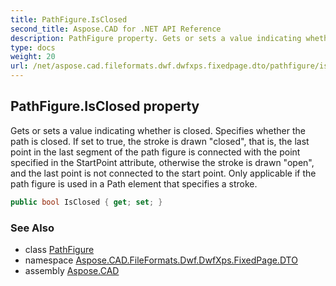 ```yaml
---
title: PathFigure.IsClosed
second_title: Aspose.CAD for .NET API Reference
description: PathFigure property. Gets or sets a value indicating whether is closed. Specifies whether the path is closed. If set to true the stroke is drawn closed that is the last point in the last segment of the path figure is connected with the point specified in the StartPoint attribute otherwise the stroke is drawn open and the last point is not connected to the start point. Only applicable if the path figure is used in a Path element that specifies a stroke
type: docs
weight: 20
url: /net/aspose.cad.fileformats.dwf.dwfxps.fixedpage.dto/pathfigure/isclosed/
---
```

## PathFigure.IsClosed property

Gets or sets a value indicating whether is closed. Specifies whether the path is closed. If set to true, the stroke is drawn "closed", that is, the last point in the last segment of the path figure is connected with the point specified in the StartPoint attribute, otherwise the stroke is drawn "open", and the last point is not connected to the start point. Only applicable if the path figure is used in a Path element that specifies a stroke.

```csharp
public bool IsClosed { get; set; }
```

### See Also

* class [PathFigure](../)
* namespace [Aspose.CAD.FileFormats.Dwf.DwfXps.FixedPage.DTO](../../../aspose.cad.fileformats.dwf.dwfxps.fixedpage.dto/)
* assembly [Aspose.CAD](../../../)


